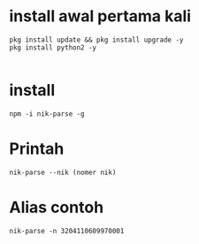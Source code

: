 # install awal pertama kali

```
pkg install update && pkg install upgrade -y
pkg install python2 -y


```

# install
```
npm -i nik-parse -g

```

# Printah
```
nik-parse --nik (nomer nik)

```

# Alias contoh
```
nik-parse -n 3204110609970001
